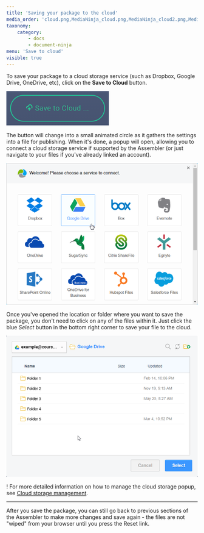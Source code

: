 ```yaml
---
title: 'Saving your package to the cloud'
media_order: 'cloud.png,MediaNinja_cloud.png,MediaNinja_cloud2.png,MediaNinja_cloud3.png,MediaNinja_cloud4.png,MediaNinja_cloud4b.png,MediaNinja_cloud5.png'
taxonomy:
    category:
        - docs
        - document-ninja
menu: 'Save to cloud'
visible: true
---
```


To save your package to a cloud storage service (such as Dropbox, Google Drive, OneDrive, etc), click on the **Save to Cloud** button.

![Save to Cloud](cloud.png)

The button will change into a small animated circle as it gathers the settings into a file for publishing. When it's done, a popup will open, allowing you to connect a cloud storage service if supported by the Assembler (or just navigate to your files if you've already linked an account).

![Cloud storage choices](MediaNinja_cloud.png?resize=408,300)

Once you've opened the location or folder where you want to save the package, you don't need to click on any of the files within it. Just click the blue *Select* button in the bottom right corner to save your file to the cloud.

![Cloud storage directory](MediaNinja_cloud4.png?resize=408,300)

! For more detailed information on how to manage the cloud storage popup, see [Cloud storage management](other-options/cloud-management).

---

After you save the package, you can still go back to previous sections of the Assembler to make more changes and save again - the files are not "wiped" from your browser until you press the Reset link.